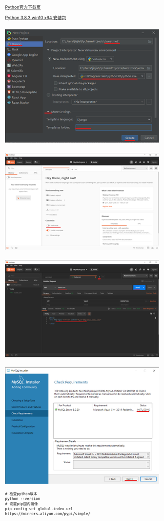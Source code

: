 [Python官方下载页](https://www.python.org/downloads/release)

[Python 3.8.3 win10 x64 安装包](https://www.python.org/ftp/python/3.8.3/python-3.8.3-amd64.exe)

![步骤1](01.png)
---
![步骤2](02.png)
---
![步骤3](03.png)
---
![步骤4](04.png)
---

```shell script
# 检查python版本
python --version
# 设置pip国内镜像
pip config set global.index-url https://mirrors.aliyun.com/pypi/simple/
```
